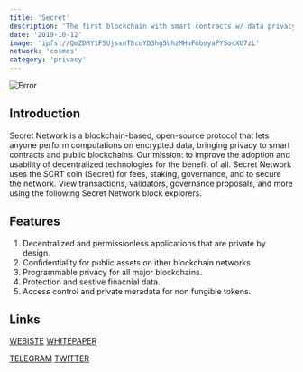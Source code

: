 ```yaml
---
title: 'Secret'
description: 'The first blockchain with smart contracts w/ data privacy by default live on mainnet. Programmable privacy for DeFi NFTs more. '
date: '2019-10-12'
image: 'ipfs://QmZDRY1F5UjsxnT8cuYD3hg5UhzMHoFoboyaPYSocXU7zL'
network: 'cosmos'
category: 'privacy'
---
```


![Error](ipfs://Qmcb9zZPP7kJXDJkrMziLnrpW5CH9a18pHSsLFRLGH6pTs)

## Introduction
Secret Network is a blockchain-based, open-source protocol that lets anyone perform computations on encrypted data, bringing privacy to smart contracts and public blockchains. Our mission: to improve the adoption and usability of decentralized technologies for the benefit of all. Secret Network uses the SCRT coin (Secret) for fees, staking, governance, and to secure the network. View transactions, validators, governance proposals, and more using the following Secret Network block explorers.
## Features
1. Decentralized and permissionless applications that are private by design.
2. Confidentiality for public assets on ither blockchain networks.
3. Programmable privacy for all major blockchains.
4. Protection and sestive finacnial data.
5. Access control and private meradata for non fungible tokens.


## Links

[WEBISTE](https://scrt.network/)
[WHITEPAPER](https://docs.scrt.network/)

[TELEGRAM](https://t.me/scrtcommunity)
[TWITTER](https://twitter.com/secretnetwork)
